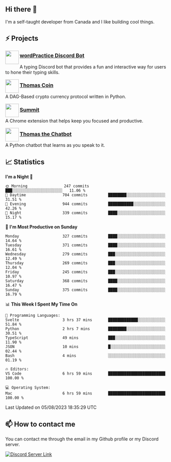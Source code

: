 <h2>Hi there 👋</h2>

<p>I'm a self-taught developer from Canada and I like building cool things.</p>

<h2>⚡ Projects</h2>

<img align="left" src="https://i.imgur.com/BIzs17V.png" width="42" height="42" />
<h3><a target="_blank" href="https://wordpractice.principle.sh/">wordPractice Discord Bot</a></h3>
<p>A typing Discord bot that provides a fun and interactive way for users to hone their typing skills.</p>

<img align="left" src="https://i.imgur.com/4FdQpgN.png" width="42" height="42" />
<h3><a href="https://github.com/principle105/thomas-coin">Thomas Coin</a></h3>
<p>A DAG-Based crypto currency protocol written in Python.</p>

<img align="left" src="https://i.imgur.com/Ly8Atho.png" width="42" height="42" />
<h3><a href="https://summit.sh/">Summit</a></h3>
<p>A Chrome extension that helps keep you focused and productive.</p>

<img align="left" src="https://i.imgur.com/hA9YF2s.png" width="42" height="42" />
<h3><a href="https://github.com/principle105/thomasthechatbot">Thomas the Chatbot</a></h3>
<p>A Python chatbot that learns as you speak to it.</p>

<h2>📈 Statistics</h2>

<!--START_SECTION:waka-->
**I'm a Night 🦉** 

```text
🌞 Morning                247 commits         ███░░░░░░░░░░░░░░░░░░░░░░   11.06 % 
🌆 Daytime                704 commits         ████████░░░░░░░░░░░░░░░░░   31.51 % 
🌃 Evening                944 commits         ███████████░░░░░░░░░░░░░░   42.26 % 
🌙 Night                  339 commits         ████░░░░░░░░░░░░░░░░░░░░░   15.17 % 
```
📅 **I'm Most Productive on Sunday** 

```text
Monday                   327 commits         ████░░░░░░░░░░░░░░░░░░░░░   14.64 % 
Tuesday                  371 commits         ████░░░░░░░░░░░░░░░░░░░░░   16.61 % 
Wednesday                279 commits         ███░░░░░░░░░░░░░░░░░░░░░░   12.49 % 
Thursday                 269 commits         ███░░░░░░░░░░░░░░░░░░░░░░   12.04 % 
Friday                   245 commits         ███░░░░░░░░░░░░░░░░░░░░░░   10.97 % 
Saturday                 368 commits         ████░░░░░░░░░░░░░░░░░░░░░   16.47 % 
Sunday                   375 commits         ████░░░░░░░░░░░░░░░░░░░░░   16.79 % 
```


📊 **This Week I Spent My Time On** 

```text
💬 Programming Languages: 
Svelte                   3 hrs 37 mins       █████████████░░░░░░░░░░░░   51.84 % 
Python                   2 hrs 7 mins        ████████░░░░░░░░░░░░░░░░░   30.51 % 
TypeScript               49 mins             ███░░░░░░░░░░░░░░░░░░░░░░   11.90 % 
JSON                     10 mins             █░░░░░░░░░░░░░░░░░░░░░░░░   02.44 % 
Bash                     4 mins              ░░░░░░░░░░░░░░░░░░░░░░░░░   01.19 % 

🔥 Editors: 
VS Code                  6 hrs 59 mins       █████████████████████████   100.00 % 

💻 Operating System: 
Mac                      6 hrs 59 mins       █████████████████████████   100.00 % 
```


 Last Updated on 05/08/2023 18:35:29 UTC
<!--END_SECTION:waka-->

<h2>📫 How to contact me</h2>

You can contact me through the email in my Github profile or my Discord server.

[![Discord Server Link](https://dcbadge.vercel.app/api/server/DHnk46C)](https://discord.gg/DHnk46C)

